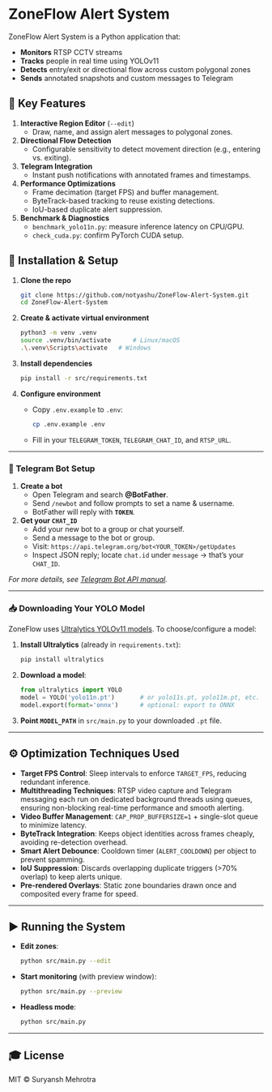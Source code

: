 # ZoneFlow Alert System

ZoneFlow Alert System is a Python application that:

- **Monitors** RTSP CCTV streams
- **Tracks** people in real time using YOLOv11
- **Detects** entry/exit or directional flow across custom polygonal zones
- **Sends** annotated snapshots and custom messages to Telegram

## 🚀 Key Features

1. **Interactive Region Editor** (`--edit`)
   - Draw, name, and assign alert messages to polygonal zones.
2. **Directional Flow Detection**
   - Configurable sensitivity to detect movement direction (e.g., entering vs. exiting).
3. **Telegram Integration**
   - Instant push notifications with annotated frames and timestamps.
4. **Performance Optimizations**
   - Frame decimation (target FPS) and buffer management.
   - ByteTrack-based tracking to reuse existing detections.
   - IoU-based duplicate alert suppression.
5. **Benchmark & Diagnostics**
   - `benchmark_yolo11n.py`: measure inference latency on CPU/GPU.
   - `check_cuda.py`: confirm PyTorch CUDA setup.

## 🔧 Installation & Setup

1. **Clone the repo**

   ```bash
   git clone https://github.com/notyashu/ZoneFlow-Alert-System.git
   cd ZoneFlow-Alert-System
   ```

2. **Create & activate virtual environment**

   ```bash
   python3 -m venv .venv
   source .venv/bin/activate      # Linux/macOS
   .\.venv\Scripts\activate   # Windows
   ```

3. **Install dependencies**

   ```bash
   pip install -r src/requirements.txt
   ```

4. **Configure environment**
   - Copy `.env.example` to `.env`:
     ```bash
     cp .env.example .env
     ```
   - Fill in your `TELEGRAM_TOKEN`, `TELEGRAM_CHAT_ID`, and `RTSP_URL`.

---

### 📱 Telegram Bot Setup

1. **Create a bot**
   - Open Telegram and search **@BotFather**.
   - Send `/newbot` and follow prompts to set a name & username.
   - BotFather will reply with **`TOKEN`**.
2. **Get your `CHAT_ID`**
   - Add your new bot to a group or chat yourself.
   - Send a message to the bot or group.
   - Visit:
     `https://api.telegram.org/bot<YOUR_TOKEN>/getUpdates`
   - Inspect JSON reply; locate `chat.id` under `message` → that’s your `CHAT_ID`.

_For more details, see [Telegram Bot API manual](https://core.telegram.org/bots)._

---

### 📥 Downloading Your YOLO Model

ZoneFlow uses [Ultralytics YOLOv11 models](https://docs.ultralytics.com/tasks/detect/#models). To choose/configure a model:

1. **Install Ultralytics** (already in `requirements.txt`):
   ```bash
   pip install ultralytics
   ```
2. **Download a model**:
   ```python
   from ultralytics import YOLO
   model = YOLO('yolo11n.pt')       # or yolo11s.pt, yolo11m.pt, etc.
   model.export(format='onnx')      # optional: export to ONNX
   ```
3. **Point `MODEL_PATH`** in `src/main.py` to your downloaded `.pt` file.

---

## ⚙️ Optimization Techniques Used

- **Target FPS Control**: Sleep intervals to enforce `TARGET_FPS`, reducing redundant inference.
- **Multithreading Techniques**: RTSP video capture and Telegram messaging each run on dedicated background threads using queues, ensuring non-blocking real-time performance and smooth alerting.
- **Video Buffer Management**: `CAP_PROP_BUFFERSIZE=1` + single-slot queue to minimize latency.
- **ByteTrack Integration**: Keeps object identities across frames cheaply, avoiding re-detection overhead.
- **Smart Alert Debounce**: Cooldown timer (`ALERT_COOLDOWN`) per object to prevent spamming.
- **IoU Suppression**: Discards overlapping duplicate triggers (>70% overlap) to keep alerts unique.
- **Pre-rendered Overlays**: Static zone boundaries drawn once and composited every frame for speed.

---

## ▶️ Running the System

- **Edit zones**:
  ```bash
  python src/main.py --edit
  ```
- **Start monitoring** (with preview window):
  ```bash
  python src/main.py --preview
  ```
- **Headless mode**:
  ```bash
  python src/main.py
  ```

---

## 🎓 License

MIT © Suryansh Mehrotra
